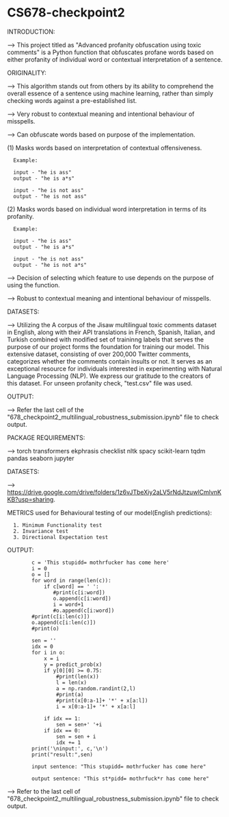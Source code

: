 # CS678-checkpoint2

INTRODUCTION:

--> This project titled as "Advanced profanity obfuscation using toxic comments" is a Python function that obfuscates profane words based on either profanity of individual word or contextual interpretation of a sentence.

ORIGINALITY:

--> This algorithm stands out from others by its ability to comprehend the overall essence of a sentence using machine learning, rather than simply checking words against a pre-established list.

--> Very robust to contextual meaning and intentional behaviour of misspells.

--> Can obfuscate words based on purpose of the implementation.


(1) Masks words based on interpretation of contextual offensiveness. 

      Example:
      
      input - "he is ass"
      output - "he is a*s"
      
      input - "he is not ass"
      output - "he is not ass"

(2) Masks words based on individual word interpretation in terms of its profanity.

      Example:
      
      input - "he is ass"
      output - "he is a*s"
      
      input - "he is not ass"
      output - "he is not a*s"

--> Decision of selecting which feature to use depends on the purpose of using the function.

--> Robust to contextual meaning and intentional behaviour of misspells.

DATASETS:

 --> Utilizing the A corpus of the Jisaw multilingual toxic comments dataset in English, along with their API translations in French, Spanish, Italian, and Turkish combined with modified set of traininng labels that serves the purpose of our project forms the foundation for training our model. This extensive dataset, consisting of over 200,000 Twitter comments, categorizes whether the comments contain insults or not. It serves as an exceptional resource for individuals interested in experimenting with Natural Language Processing (NLP). We express our gratitude to the creators of this dataset. For unseen profanity check, "test.csv" file was used.

OUTPUT:
 
--> Refer the last cell of the "678_checkpoint2_multilingual_robustness_submission.ipynb" file to check output.

PACKAGE REQUIREMENTS:

--> torch transformers ekphrasis checklist nltk spacy scikit-learn tqdm pandas seaborn jupyter 

DATASETS:

--> https://drive.google.com/drive/folders/1z6vJTbeXiy2aLV5rNdJtzuwlCmlvnKKB?usp=sharing.

METRICS used for Behavioural testing of our model(English predictions):

      1. Minimum Functionality test
      2. Invariance test
      3. Directional Expectation test

OUTPUT:

            c = 'This stupidd= mothrfucker has come here' 
            i = 0
            o = []
            for word in range(len(c)):
                if c[word] == ' ':
                   #print(c[i:word])
                   o.append(c[i:word])
                   i = word+1
                   #o.append(c[i:word])
            #print(c[i:len(c)])   
            o.append(c[i:len(c)])
            #print(o)
            
            sen = ''
            idx = 0
            for i in o:
                x = i
                y = predict_prob(x)
                if y[0][0] >= 0.75:
                    #print(len(x))
                    l = len(x)
                    a = np.random.randint(2,l)
                    #print(a)
                    #print(x[0:a-1]+ '*' + x[a:l])
                    i = x[0:a-1]+ '*' + x[a:l]
            
                if idx == 1:
                    sen = sen+' '+i
                if idx == 0:
                    sen = sen + i 
                    idx += 1   
            print('\ninput:', c,'\n')
            print("result:",sen)

            input sentence: "This stupidd= mothrfucker has come here" 
            
            output sentence: "This st*pidd= mothrfuck*r has come here"            
            

--> Refer to the last cell of "678_checkpoint2_multilingual_robustness_submission.ipynb" file to check output.

